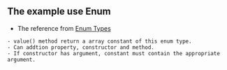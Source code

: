 ## The example use Enum
- The reference from [Enum Types](https://docs.oracle.com/javase/tutorial/java/javaOO/enum.html)
```
- value() method return a array constant of this enum type.
- Can addtion property, constructor and method.
- If constructor has argument, constant must contain the appropriate argument.
```
